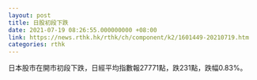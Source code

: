 ```yaml
---
layout: post
title: 日股初段下跌
date: 2021-07-19 08:26:55.000000000 +08:00
link: https://news.rthk.hk/rthk/ch/component/k2/1601449-20210719.htm
categories: rthk
---
```


日本股市在開市初段下跌，日經平均指數報27771點，跌231點，跌幅0.83%。
